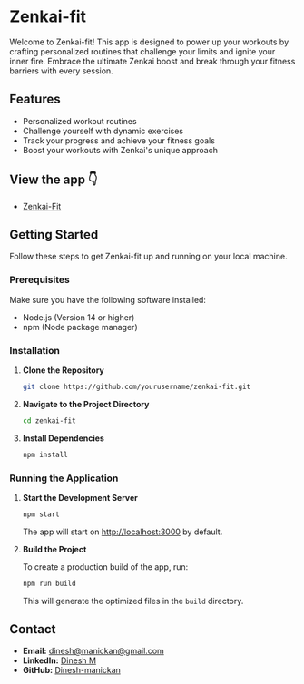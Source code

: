 # Zenkai-fit

Welcome to Zenkai-fit! This app is designed to power up your workouts by crafting personalized routines that challenge your limits and ignite your inner fire. Embrace the ultimate Zenkai boost and break through your fitness barriers with every session.

## Features

- Personalized workout routines
- Challenge yourself with dynamic exercises
- Track your progress and achieve your fitness goals
- Boost your workouts with Zenkai's unique approach

## View the app 👇
- [Zenkai-Fit](https://zenkai-fit.netlify.app/)

## Getting Started

Follow these steps to get Zenkai-fit up and running on your local machine.

### Prerequisites

Make sure you have the following software installed:

- Node.js (Version 14 or higher)
- npm (Node package manager)

### Installation

1. **Clone the Repository**

    ```bash
    git clone https://github.com/yourusername/zenkai-fit.git
    ```

2. **Navigate to the Project Directory**

    ```bash
    cd zenkai-fit
    ```

3. **Install Dependencies**

    ```bash
    npm install
    ```

### Running the Application

1. **Start the Development Server**

    ```bash
    npm start
    ```

    The app will start on [http://localhost:3000](http://localhost:3000) by default.

2. **Build the Project**

    To create a production build of the app, run:

    ```bash
    npm run build
    ```

    This will generate the optimized files in the `build` directory.



## Contact

- **Email:** [dinesh@manickan@gmail.com](mailto:dinesh@manickan@gmail.com)
- **LinkedIn:** [Dinesh M](https://www.linkedin.com/in/dinesh-m-04a392289/)
- **GitHub:** [Dinesh-manickan](https://github.com/Dinesh-manickan?tab=repositories)

